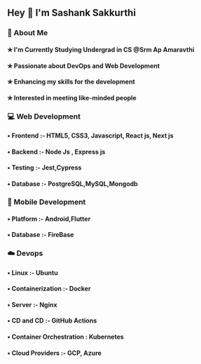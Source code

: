 
## Hey  👋 I'm Sashank Sakkurthi 




### 🚀 About Me
#### ✯ I'm Currently Studying Undergrad in CS @Srm Ap Amaravthi  
#### ✯ Passionate about DevOps and Web Development  
#### ✯ Enhancing my skills for the development  
#### ✯ Interested in meeting like-minded people


### 💻  Web Development 
#### • Frontend :- HTML5, CSS3, Javascript, React js, Next js  
#### • Backend :- Node Js , Express js  
#### • Testing :- Jest,Cypress  
#### • Database :- PostgreSQL,MySQL,Mongodb



### 📱 Mobile Development 
#### • Platform :- Android,Flutter  
#### • Database :- FireBase


### ☁️ Devops
#### • Linux :- Ubuntu  
#### • Containerization :- Docker  
#### • Server :- Nginx        
#### • CD and CD :- GitHub Actions              
#### • Container Orchestration : Kubernetes  
#### • Cloud Providers :- GCP, Azure  

